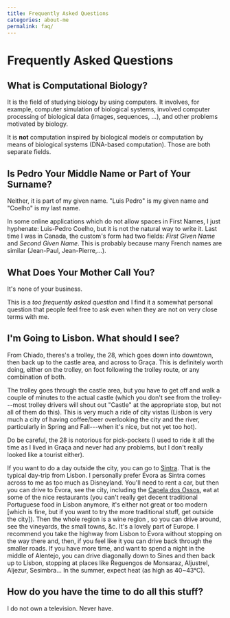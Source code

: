 ```yaml
---
title: Frequently Asked Questions
categories: about-me
permalink: faq/
---
```


# Frequently Asked Questions

## What is Computational Biology?

It is the field of studying biology by using computers. It involves, for
example, computer simulation of biological systems, involved computer
processing of biological data (images, sequences, ...), and other problems
motivated by biology.

It is **not** computation inspired by biological models or computation by means
of biological systems (DNA-based computation). Those are both separate fields.

## Is Pedro Your Middle Name or Part of Your Surname?

Neither, it is part of my given name. "Luis Pedro" is my given name and
"Coelho" is my last name.

In some online applications which do not allow spaces in First Names, I just
hyphenate: Luis-Pedro Coelho, but it is not the natural way to write it. Last
time I was in Canada, the custom's form had two fields: *First Given Name* and
*Second Given Name*. This is probably because many French names are similar
(Jean-Paul, Jean-Pierre,...).

## What Does Your Mother Call You?

It's none of your business.

This is a *too frequently asked question* and I find it a somewhat personal
question that people feel free to ask even when they are not on very close
terms with me.

## I'm Going to Lisbon. What should I see?

From Chiado, theres's a trolley, the 28, which goes down into downtown, then
back up to the castle area, and across to Graça. This is definitely worth
doing, either on the trolley, on foot following the trolley route, or any
combination of both.

The trolley goes through the castle area, but you have to get off and walk a
couple of minutes to the actual castle (which you don't see from the
trolley---most trolley drivers will shout out "Castle" at the appropriate
stop, but not all of them do this). This is very much a ride of city vistas
(Lisbon is very much a city of having coffee/beer overlooking the city and the
river, particularly in Spring and Fall---when it's nice, but not yet too hot).

Do be careful, the 28 is notorious for pick-pockets (I used to ride it all the
time as I lived in Graça and never had any problems, but I don't really looked
like a tourist either).

If you want to do a day outside the city, you can go to
[Sintra](https://www.wikiwand.com/en/Sintra). That is the typical day-trip from
Lisbon. I personally prefer Évora as Sintra comes across to me as too much as
Disneyland.  You'll need to rent a car, but then you can drive to Évora, see
the city, including the [Capela dos
Ossos](https://en.wikipedia.org/wiki/Capela_dos_Ossos), eat at some of the nice
restaurants (you can't really get decent traditional Portuguese food in Lisbon
anymore, it's either not great or too modern [which is fine, but if you want to
try the more traditional stuff, get outside the city]). Then the whole region
is a wine region , so you can drive around, see the vineyards, the small towns,
&c. It's a lovely part of Europe. I recommend you take the highway from Lisbon
to Évora without stopping on the way there and, then, if you feel like it you
can drive back through the smaller roads. If you have more time, and want to
spend a night in the middle of Alentejo, you can drive diagonally down to Sines
and then back up to Lisbon, stopping at places like Reguengos de Monsaraz,
Aljustrel, Aljezur, Sesimbra... In the summer, expect heat (as high as 40~43°C).

## How do you have the time to do all this stuff?

I do not own a television. Never have.

